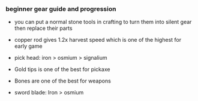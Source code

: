 

### beginner gear guide and progression

* you can put a normal stone tools in crafting to turn them into silent gear then replace their parts

* copper rod gives 1.2x harvest speed which is one of the highest for early game
* pick head: iron > osmium > signalium
* Gold tips is one of the best for pickaxe

* Bones are one of the best for weapons
* sword blade: Iron > osmium 
